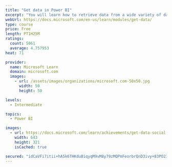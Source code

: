 ```yaml
---
title: "Get data in Power BI"
excerpt: "You will learn how to retrieve data from a wide variety of data sources, including Microsoft Excel, relational databases, and NoSQL data stores. You will also learn how to improve performance while retrieving data."
webUrl: https://docs.microsoft.com/en-us/learn/modules/get-data/
type: course
price: Free
length: PT1H25M
ratings:
  count: 5061
  average: 4.757953
heat: 71

provider:
  name: Microsoft Learn
  domain: microsoft.com
  images:
    - url: /assets/images/organizations/microsoft.com-50x50.jpg
      width: 50
      height: 50

levels:
  - Intermediate

topics:
  - Power BI

images:
  - url: https://docs.microsoft.com/learn/achievements/get-data-social.png
    width: 643
    height: 321
    isCached: true

secured: "idCaVFi7itii+hA5k6THKduBiqyqM9vM8y79zMQPmFeorbrQnD3ivy+83PO2IwqqEpOwBHomVLpmrl6OBBuf74UnZTRRiWfzaobBDQ4NFrX5d3TF+cxjkLm5pNlOjMqpZ+04PgK8LXuNoS8R/MTNvVeaKcyvBzFao3pyZyh03jz1pYQRMM1rR0+yxwvuPEhEj9nzHuLlHy6Avz167rwL7AN6Iiw6g+eJyN1xMTtQwtp1DqIz6ZX1fZgiVs2DibAWogCeTux2mXKlPUiAETY077doEMrmCqkOi1oKD1f7XUlEz8igT/A7K8O7HjOzfWApoC59E/IUI6xl419w5HGbMF11msX7+CUOCf31dYydMzMsDCuBeIa7/J/Bnh1OiexKHmOPoP8dX4HnuSymqyg19AqK2Hnrubk3BgF9H5cCdSQ=;QveCk9DZSfUZ0JrgfeuogQ=="
---
```


